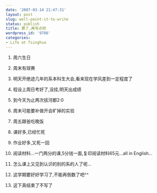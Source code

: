 ```yaml
---
date: '2007-03-14 21:47:31'
layout: post
slug: well-point-it-to-write
status: publish
title: 算了,再写点吧
wordpress_id: '9786'
categories:
- Life at Tsinghua
---
```




  1. 周六生日

  2. 周末有球赛

  3. 明天开绝迹几年的系本科生大会,看来现在学风差到一定程度了

  4. 程设上周日考好了,没挂,明天出成绩

  5. 到今天为止两次拔河都2:0

  6. 周末可能要补做开会旷掉的实验

  7. 周五跟爸吃晚饭

  8. 课好多,已经忙死

  9. 作业好多,又死一回

  10. 阅读材料...一门两分的课,5分钱一面,复印阅读材料65元...all in English...

  11. 怎么课上又见到认识的别的系的人了呢...

  12. 这学期要好好学习了,不能再倒数了吧^^

  13. 这下真结束了不写了
